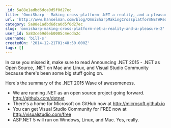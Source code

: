 ```yaml
---
_id: 5a88e1adbd6dca0d5f0d27ec
title: 'OmniSharp - Making cross-platform .NET a reality, and a pleasure'
url: 'http://www.hanselman.com/blog/OmniSharpMakingCrossplatformNETARealityAndAPleasure.aspx'
category: 5a88e1adbd6dca0d5f0d27ec
slug: 'omnisharp-making-cross-platform-net-a-reality-and-a-pleasure-2'
user_id: 5a83ce59d6eb0005c4ecda2c
username: 'bill-s'
createdOn: '2014-12-21T01:48:50.000Z'
tags: []
---
```


In case you missed it, make sure to read Announcing .NET 2015 - .NET as Open Source, .NET on Mac and Linux, and Visual Studio Community because there's been some big stuff going on.

Here's the summary of the .NET 2015 Wave of awesomeness.

- We are running .NET as an open source project going forward. http://github.com/dotnet
- There's a home for Microsoft on GitHub now at http://microsoft.github.io
- You can get Visual Studio Community for FREE now at http://visualstudio.com/free
- ASP.NET 5 will run on Windows, Linux, and Mac. Yes, really.
